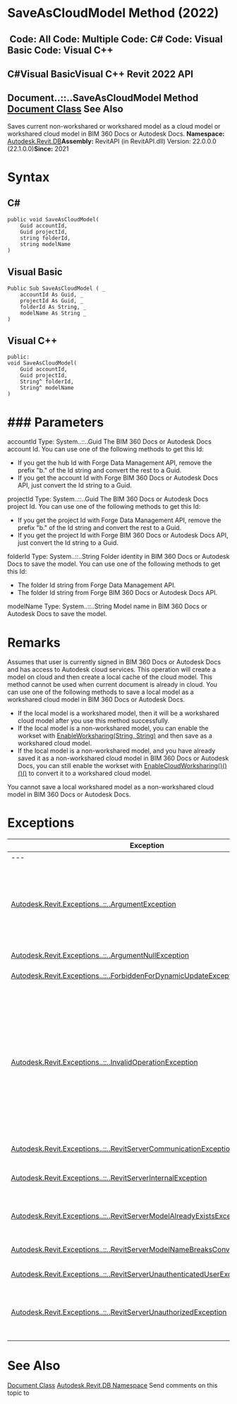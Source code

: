 # SaveAsCloudModel Method (2022)

﻿
 Code: All Code: Multiple Code: C# Code: Visual Basic Code: Visual C++   
---  
C#Visual BasicVisual C++
Revit 2022 API  
---  
Document..::..SaveAsCloudModel Method   
[Document Class](db03274b-a107-aa32-9034-f3e0df4bb1ec.md "Document Class") See Also  
---  
Saves current non-workshared or workshared model as a cloud model or workshared cloud model in BIM 360 Docs or Autodesk Docs. 
**Namespace:** [Autodesk.Revit.DB](87546ba7-461b-c646-cbb1-2cb8f5bff8b2.md "Autodesk.Revit.DB Namespace")**Assembly:** RevitAPI (in RevitAPI.dll) Version: 22.0.0.0 (22.1.0.0)**Since:** 2021 
# Syntax
C#  
---  
```text
public void SaveAsCloudModel(
	Guid accountId,
	Guid projectId,
	string folderId,
	string modelName
)
```
  
Visual Basic  
---  
```text
Public Sub SaveAsCloudModel ( _
	accountId As Guid, _
	projectId As Guid, _
	folderId As String, _
	modelName As String _
)
```
  
Visual C++  
---  
```text
public:
void SaveAsCloudModel(
	Guid accountId, 
	Guid projectId, 
	String^ folderId, 
	String^ modelName
)
```
  
# ### Parameters
accountId
    Type: System..::..Guid The BIM 360 Docs or Autodesk Docs account Id. You can use one of the following methods to get this Id: 
  * If you get the hub Id with Forge Data Management API, remove the prefix "b." of the Id string and convert the rest to a Guid. 
  * If you get the account Id with Forge BIM 360 Docs or Autodesk Docs API, just convert the Id string to a Guid. 

projectId
    Type: System..::..Guid The BIM 360 Docs or Autodesk Docs project Id. You can use one of the following methods to get this Id: 
  * If you get the project Id with Forge Data Management API, remove the prefix "b." of the Id string and convert the rest to a Guid. 
  * If you get the project Id with Forge BIM 360 Docs or Autodesk Docs API, just convert the Id string to a Guid. 

folderId
    Type: System..::..String Folder identity in BIM 360 Docs or Autodesk Docs to save the model. You can use one of the following methods to get this Id: 
  * The folder Id string from Forge Data Management API. 
  * The folder Id string from Forge BIM 360 Docs or Autodesk Docs API. 

modelName
    Type: System..::..String Model name in BIM 360 Docs or Autodesk Docs to save the model. 
# Remarks
Assumes that user is currently signed in BIM 360 Docs or Autodesk Docs and has access to Autodesk cloud services. This operation will create a model on cloud and then create a local cache of the cloud model. This method cannot be used when current document is already in cloud. 
You can use one of the following methods to save a local model as a workshared cloud model in BIM 360 Docs or Autodesk Docs. 
  * If the local model is a workshared model, then it will be a workshared cloud model after you use this method successfully. 
  * If the local model is a non-workshared model, you can enable the workset with [EnableWorksharing(String, String)](7c29717e-1d8c-4e02-20ad-65c53ea8eaaa.md "EnableWorksharing Method") and then save as a workshared cloud model. 
  * If the local model is a non-workshared model, and you have already saved it as a non-workshared cloud model in BIM 360 Docs or Autodesk Docs, you can still enable the workset with [EnableCloudWorksharing()()()()](4146e816-565e-85d8-ce94-93ec505a0924.md "EnableCloudWorksharing Method") to convert it to a workshared cloud model. 

You cannot save a local workshared model as a non-workshared cloud model in BIM 360 Docs or Autodesk Docs.
# Exceptions
| Exception | Condition |
| --- | --- |
| --- | --- |
| [Autodesk.Revit.Exceptions..::..ArgumentException](2e6e4206-97a8-dd4b-df5d-4269f4bb6088.md "ArgumentException Class") | folderId is an empty string. -or- modelName is an empty string. -or- The input file name "modelName" does not represent a valid file name. -or- Thrown when the input BIM 360 Docs or Autodesk Docs account Id or project Id is invalid or unmatched. |
| [Autodesk.Revit.Exceptions..::..ArgumentNullException](631e1424-60f4-929b-4e52-dda9dcd26316.md "ArgumentNullException Class") | A non-optional argument was null |
| [Autodesk.Revit.Exceptions..::..ForbiddenForDynamicUpdateException](c5b911f6-1e8f-2cd4-6965-286f41221fe0.md "ForbiddenForDynamicUpdateException Class") | SaveAs may not be called during dynamic update. |
| [Autodesk.Revit.Exceptions..::..InvalidOperationException](9e715f03-3884-e539-4dd6-8d7545733adc.md "InvalidOperationException Class") | Saving is not allowed in the current application mode. -or- This Document has is in an edit mode or is in family mode. -or- This Document is not a primary document, it is a linked document. -or- SaveAs is temporarily disabled. -or- This Document is a cloud model, cannot be saved as a cloud model. -or- There is a transaction phase left open (such as a transaction, sub-transaction of transaction group) at the time of invoking this method. |
| [Autodesk.Revit.Exceptions..::..RevitServerCommunicationException](a0003d89-0113-6623-65da-0db5c568bfb6.md "RevitServerCommunicationException Class") | Could be for any of the reasons related to network. |
| [Autodesk.Revit.Exceptions..::..RevitServerInternalException](6dcd093c-d643-07cd-535f-36ffa9d2db52.md "RevitServerInternalException Class") | Could be for any of the reasons that saveAs fails with RevitServerInternalException. |
| [Autodesk.Revit.Exceptions..::..RevitServerModelAlreadyExistsException](a3ed0157-0a46-0b62-62db-08112e1645bd.md "RevitServerModelAlreadyExistsException Class") | Failed due to there is a model with the same name already exists at the specified location. |
| [Autodesk.Revit.Exceptions..::..RevitServerModelNameBreaksConventionException](ec0e702a-f076-1b44-4277-feefd39045d4.md "RevitServerModelNameBreaksConventionException Class") | Failed due to the model name is breaking project naming convention. |
| [Autodesk.Revit.Exceptions..::..RevitServerUnauthenticatedUserException](b9b68e56-c767-4680-a65b-73d268ee8860.md "RevitServerUnauthenticatedUserException Class") | User is not signed in with Autodesk id. |
| [Autodesk.Revit.Exceptions..::..RevitServerUnauthorizedException](9e8c1efc-8719-fe01-f311-cfade7b177ed.md "RevitServerUnauthorizedException Class") | You don't have the entitlement to perform the operation to this this Document. -or- User is not authorized to access the specified cloud project. |

# See Also
[Document Class](db03274b-a107-aa32-9034-f3e0df4bb1ec.md "Document Class")
[Autodesk.Revit.DB Namespace](87546ba7-461b-c646-cbb1-2cb8f5bff8b2.md "Autodesk.Revit.DB Namespace")
Send comments on this topic to 